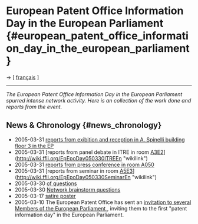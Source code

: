 # European Patent Office Information Day in the European Parliament {#european_patent_office_information_day_in_the_european_parliament}

-\> \[ [ français](EpEpoDay05Fr "wikilink") \]

------------------------------------------------------------------------

*The European Patent Office Information Day in the European Parliament
spurred intense network activity. Here is an collection of the work done
and reports from the event.*

## News & Chronology {#news_chronology}

-   2005-03-31 [reports from exibition and reception in A. Spinelli
    building floor 3 in the
    EP](http://wiki.ffii.org/EpEpoDay050330ExhibitionEn "wikilink")
-   2005-03-31 [reports from panel debate in ITRE in room
    [A3E2](A3E2 "wikilink")](http://wiki.ffii.org/EpEpoDay050330ITREEn "wikilink")
-   2005-03-31 [reports from press conference in room
    A050](http://wiki.ffii.org/EpEpoDay050330PressConfEn "wikilink")
-   2005-03-31 [reports from seminar in room
    [A5E3](A5E3 "wikilink")](http://wiki.ffii.org/EpEpoDay050330SeminarEn "wikilink")
-   2005-03-30 [of questions](selection "wikilink")
-   2005-03-30 [Network brainstorm
    questions](http://wiki.ffii.org/EpEpoDayQuest050330En "wikilink")
-   2005-03-17 [satire
    poster](http://www.ffii.se/erik/misc/PII-3ter2.jpg "wikilink")
-   2005-03-10 The European Patent Office has sent an [invitation to
    several Members of the European Parliament
    ](http://wiki.ffii.org/EpoEp050310En "wikilink"), inviting them to
    the first \"patent information day\" in the European Parliament.
